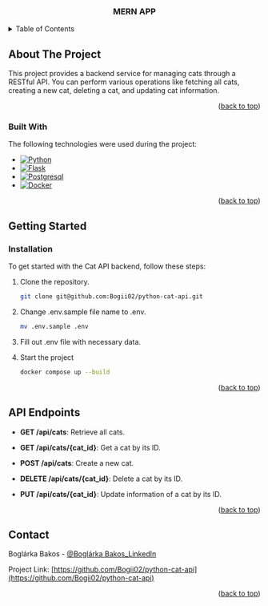 <a name="readme-top"></a>

<!-- PROJECT LOGO -->
<br />
<div align="center">

  <h3 align="center">MERN APP</h3> 
</div>

<!-- TABLE OF CONTENTS -->
<details>
  <summary>Table of Contents</summary>
  <ol>
    <li>
      <a href="#about-the-project">About The Project</a>
      <ul>
        <li><a href="#built-with">Built With</a></li>
      </ul>
    </li>
    <li>
      <a href="#getting-started">Getting Started</a>
      <ul>        
        <li><a href="#installation">Installation</a></li>
      </ul>
    </li>
    <li><a href="#features">Features</a></li>
    <li><a href="#contact">Contact</a></li>    
  </ol>
</details>

<!-- ABOUT THE PROJECT -->

## About The Project

This project provides a backend service for managing cats through a RESTful API. You can perform various operations like fetching all cats, creating a new cat, deleting a cat, and updating cat information.

<p align="right">(<a href="#readme-top">back to top</a>)</p>

### Built With

The following technologies were used during the project:

* [![Python][Python]][Python-url]
* [![Flask][Flask]][Flask-url]
* [![Postgresql][Postgres]][Postgres-url]
* [![Docker][Docker]][Docker-url]



<p align="right">(<a href="#readme-top">back to top</a>)</p>

<!-- GETTING STARTED -->

## Getting Started

### Installation

To get started with the Cat API backend, follow these steps:

1. Clone the repository.
   ```sh
   git clone git@github.com:Bogii02/python-cat-api.git
   ```
2. Change .env.sample file name to .env.
   ```sh
   mv .env.sample .env
   ```
3. Fill out .env file with necessary data.


4. Start the project
   ```sh
   docker compose up --build
   ```

<p align="right">(<a href="#readme-top">back to top</a>)</p>

<!-- FEATURES -->

## API Endpoints

- **GET /api/cats**: Retrieve all cats.

- **GET /api/cats/{cat_id}**: Get a cat by its ID.

- **POST /api/cats**: Create a new cat.

- **DELETE /api/cats/{cat_id}**: Delete a cat by its ID.

- **PUT /api/cats/{cat_id}**: Update information of a cat by its ID.

<p align="right">(<a href="#readme-top">back to top</a>)</p>

<!-- CONTACT -->

## Contact

Boglárka Bakos - [@Boglárka Bakos_LinkedIn](https://linkedin.com/in/boglarka-bakos)

Project Link: [https://github.com/Bogii02/python-cat-api](https://github.com/Bogii02/python-cat-api)

<p align="right">(<a href="#readme-top">back to top</a>)</p>


[Python]: https://img.shields.io/badge/python-3670A0?style=for-the-badge&logo=python&logoColor=ffdd54
[Python-url]: https://www.python.org

[Flask]: https://img.shields.io/badge/flask-%23000.svg?style=for-the-badge&logo=flask&logoColor=white
[Flask-url]: https://flask.palletsprojects.com/en/3.0.x/

[Postgres]: https://img.shields.io/badge/postgres-%23316192.svg?style=for-the-badge&logo=postgresql&logoColor=white
[Postgres-url]: https://www.postgresql.org

[Docker]: https://img.shields.io/badge/docker-%230db7ed.svg?style=for-the-badge&logo=docker&logoColor=white
[Docker-url]: https://www.docker.com
